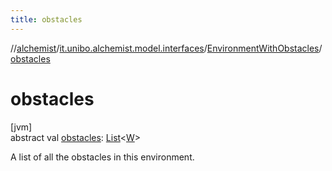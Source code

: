 ```yaml
---
title: obstacles
---
```

//[alchemist](../../../index.html)/[it.unibo.alchemist.model.interfaces](../index.html)/[EnvironmentWithObstacles](index.html)/[obstacles](obstacles.html)



# obstacles



[jvm]\
abstract val [obstacles](obstacles.html): [List](https://kotlinlang.org/api/latest/jvm/stdlib/kotlin.collections/-list/index.html)<[W](index.html)>



A list of all the obstacles in this environment.




